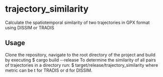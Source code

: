 # trajectory_similarity
Calculate the spatiotemporal similarity of two trajectories in GPX format using DISSIM or TRADIS 
## Usage
Clone the repository, navigate to the root directory of the project and build by executing 
$ cargo build --release
To determine the similarity of all pairs of trajectories in a directory run:
$ target/release/trajectory_similarity <metric> <directory of gpx-files> <name of csv-file with output>
where metric can be t for TRADIS or d for DISSIM.
